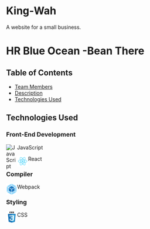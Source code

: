 # King-Wah
A website for a small business.
# HR Blue Ocean -Bean There

## Table of Contents
- [Team Members](#team-members-&-roles)
- [Description](#description)
- [Technologies Used](#technologies-used)

## Technologies Used
### Front-End Development
JavaScript <img align="left" alt="JavaScript" width="30px" src="https://raw.githubusercontent.com/jmnote/z-icons/master/svg/javascript.svg" />
<br />

React <img align="left" alt="React" width="30px" src="https://raw.githubusercontent.com/github/explore/80688e429a7d4ef2fca1e82350fe8e3517d3494d/topics/react/react.png" />
<br />

### Compiler
Webpack <img align="left" alt="Webpack" width="30px" src="https://raw.githubusercontent.com/devicons/devicon/master/icons/webpack/webpack-original.svg" />
<br />

### Styling
CSS <img align="left" alt="CSS3" width="30px" src="https://raw.githubusercontent.com/github/explore/80688e429a7d4ef2fca1e82350fe8e3517d3494d/topics/css/css.png" />
<br />
